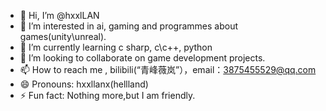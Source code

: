 - 👋 Hi, I’m @hxxlLAN
- 👀 I’m interested in ai, gaming and programmes about games(unity\unreal).
- 🌱 I’m currently learning c sharp, c\c++, python
- 💞️ I’m looking to collaborate on game development projects.
- 📫 How to reach me , bilibili(“青峰薇岚”），email：3875455529@qq.com
- 😄 Pronouns: hxxllanx(hellland)
- ⚡ Fun fact: Nothing more,but I am friendly.

<!---
hxxlLAN/hxxlLAN is a ✨ special ✨ repository because its `README.md` (this file) appears on your GitHub profile.
You can click the Preview link to take a look at your changes.
--->
